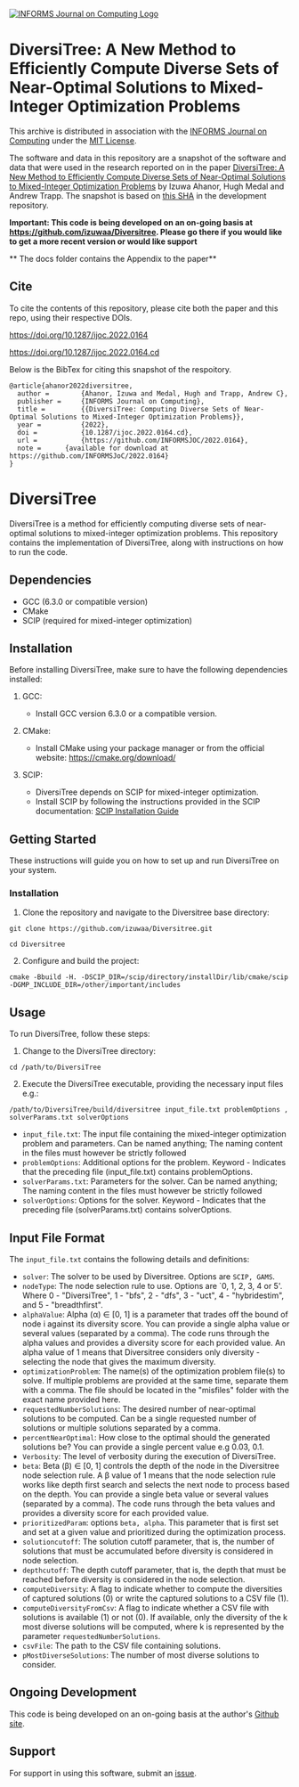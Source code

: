 [![INFORMS Journal on Computing Logo](https://INFORMSJoC.github.io/logos/INFORMS_Journal_on_Computing_Header.jpg)](https://pubsonline.informs.org/journal/ijoc)

# DiversiTree: A New Method to Efficiently Compute Diverse Sets of Near-Optimal Solutions to Mixed-Integer Optimization Problems

This archive is distributed in association with the [INFORMS Journal on
Computing](https://pubsonline.informs.org/journal/ijoc) under the [MIT License](LICENSE).

The software and data in this repository are a snapshot of the software and data
that were used in the research reported on in the paper [DiversiTree: A New Method to Efficiently Compute Diverse Sets of Near-Optimal Solutions to Mixed-Integer Optimization Problems](https://doi.org/10.1287/ijoc.2022.0164) by Izuwa Ahanor, Hugh Medal and Andrew Trapp.
The snapshot is based on 
[this SHA](https://github.com/izuwaa/2022.0164/c3673bc4e9d97e35a887f5474e133139781487a0) 
in the development repository. 

**Important: This code is being developed on an on-going basis at 
https://github.com/izuwaa/Diversitree. Please go there if you would like to
get a more recent version or would like support**

** The docs folder contains the Appendix to the paper**

## Cite

To cite the contents of this repository, please cite both the paper and this repo, using their respective DOIs.

https://doi.org/10.1287/ijoc.2022.0164

https://doi.org/10.1287/ijoc.2022.0164.cd

Below is the BibTex for citing this snapshot of the respoitory.

```
@article{ahanor2022diversitree,
  author =        {Ahanor, Izuwa and Medal, Hugh and Trapp, Andrew C},
  publisher =     {INFORMS Journal on Computing},
  title =         {{DiversiTree: Computing Diverse Sets of Near-Optimal Solutions to Mixed-Integer Optimization Problems}},
  year =          {2022},
  doi =           {10.1287/ijoc.2022.0164.cd},
  url =           {https://github.com/INFORMSJOC/2022.0164},
  note =	  {available for download at https://github.com/INFORMSJoC/2022.0164}
}  
```


# DiversiTree

DiversiTree is a method for efficiently computing diverse sets of near-optimal solutions to mixed-integer optimization problems. This repository contains the implementation of DiversiTree, along with instructions on how to run the code.

## Dependencies

- GCC (6.3.0 or compatible version)
- CMake
- SCIP (required for mixed-integer optimization)

## Installation

Before installing DiversiTree, make sure to have the following dependencies installed:

1. GCC:
   - Install GCC version 6.3.0 or a compatible version.

2. CMake:
   - Install CMake using your package manager or from the official website: https://cmake.org/download/

3. SCIP:
   - DiversiTree depends on SCIP for mixed-integer optimization.
   - Install SCIP by following the instructions provided in the SCIP documentation: [SCIP Installation Guide](https://www.scipopt.org/doc-7.0.3/html/install.php)

## Getting Started

These instructions will guide you on how to set up and run DiversiTree on your system.

### Installation

1. Clone the repository and navigate to the Diversitree base directory:
```
git clone https://github.com/izuwaa/Diversitree.git

cd Diversitree

```

2. Configure and build the project:

```
cmake -Bbuild -H. -DSCIP_DIR=/scip/directory/installDir/lib/cmake/scip -DGMP_INCLUDE_DIR=/other/important/includes

```


## Usage

To run DiversiTree, follow these steps:

1. Change to the DiversiTree directory:

```
cd /path/to/DiversiTree
```


2. Execute the DiversiTree executable, providing the necessary input files e.g.:

```
/path/to/DiversiTree/build/diversitree input_file.txt problemOptions , solverParams.txt solverOptions
```


- `input_file.txt`: The input file containing the mixed-integer optimization problem and parameters. Can be named anything; The naming content in the files must however be strictly followed
- `problemOptions`: Additional options for the problem. Keyword - Indicates that the preceding file (input_file.txt) contains problemOptions.
- `solverParams.txt`: Parameters for the solver. Can be named anything; The naming content in the files must however be strictly followed
- `solverOptions`: Options for the solver. Keyword - Indicates that the preceding file (solverParams.txt) contains solverOptions.


## Input File Format

The `input_file.txt` contains the following details and definitions:

- `solver`: The solver to be used by Diversitree. Options are `SCIP, GAMS`.
- `nodeType`: The node selection rule to use. Options are `0, 1, 2, 3, 4 or 5'. Where 0 - "DiversiTree", 1 - "bfs", 2 - "dfs", 3 - "uct", 4 - "hybridestim", and 5 - "breadthfirst". 
- `alphaValue`: Alpha (α) ∈ [0, 1] is a parameter that trades off the bound of node i against its diversity score. You can provide a single alpha value or several values (separated by a comma). The code runs through the alpha values and provides a diversity score for each provided value. An alpha value of 1 means that Diversitree considers only diversity - selecting the node that gives the maximum diversity.
- `optimizationProblem`: The name(s) of the optimization problem file(s) to solve. If multiple problems are provided at the same time, separate them with a comma. The file should be located in the "misfiles" folder with the exact name provided here.
- `requestedNumberSolutions`: The desired number of near-optimal solutions to be computed. Can be a single requested number of solutions or multiple solutions separated by a comma.
- `percentNearOptimal`: How close to the optimal should the generated solutions be? You can provide a single percent value e.g 0.03, 0.1.
- `Verbosity`: The level of verbosity during the execution of DiversiTree.
- `beta`: Beta (β) ∈ [0, 1] controls the depth of the node in the Diversitree node selection rule. A β value of 1 means that the node selection rule works like depth first search and selects the next node to process based on the depth. You can provide a single beta value or several values (separated by a comma). The code runs through the beta values and provides a diversity score for each provided value.
- `prioritizedParam`: options `beta, alpha`. This parameter that is first set and set at a given value and prioritized during the optimization process.
- `solutioncutoff`: The solution cutoff parameter, that is, the number of solutions that must be accumulated before diversity is considered in node selection.
- `depthcutoff`: The depth cutoff parameter, that is, the depth that must be reached before diversity is considered in the node selection.
- `computeDiversity`: A flag to indicate whether to compute the diversities of captured solutions (0) or write the captured solutions to a CSV file (1).
- `computeDiversityFromCsv`: A flag to indicate whether a CSV file with solutions is available (1) or not (0). If available, only the diversity of the k most diverse solutions will be computed, where k is represented by the parameter `requestedNumberSolutions`.
- `csvFile`: The path to the CSV file containing solutions.
- `pMostDiverseSolutions`: The number of most diverse solutions to consider.



## Ongoing Development

This code is being developed on an on-going basis at the author's
[Github site](https://github.com/izuwaa/Diversitree).

## Support

For support in using this software, submit an
[issue](https://github.com/izuwaa/Diversitree/issues/new).
